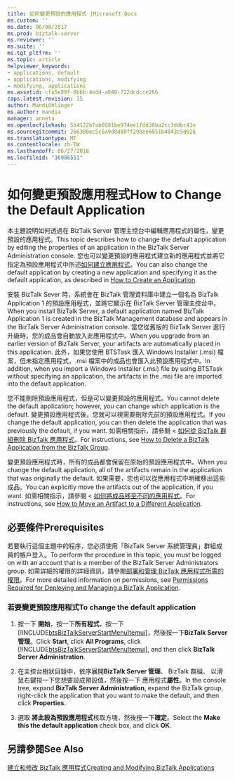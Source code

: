 ```yaml
---
title: 如何變更預設的應用程式 |Microsoft Docs
ms.custom: ''
ms.date: 06/08/2017
ms.prod: biztalk-server
ms.reviewer: ''
ms.suite: ''
ms.tgt_pltfrm: ''
ms.topic: article
helpviewer_keywords:
- applications, default
- applications, modifying
- modifying, applications
ms.assetid: cfa5e88f-0bbb-4edd-a840-722dcdcce266
caps.latest.revision: 15
author: MandiOhlinger
ms.author: mandia
manager: anneta
ms.openlocfilehash: 5b4122b7ab0581be974ee1fdd38ba2cc3ddbc41e
ms.sourcegitcommit: 266308ec5c6a9d8d80ff298ee6051b4843c5d626
ms.translationtype: MT
ms.contentlocale: zh-TW
ms.lasthandoff: 06/27/2018
ms.locfileid: "36986551"
---
```

# <a name="how-to-change-the-default-application"></a><span data-ttu-id="5d3a7-102">如何變更預設應用程式</span><span class="sxs-lookup"><span data-stu-id="5d3a7-102">How to Change the Default Application</span></span>
<span data-ttu-id="5d3a7-103">本主題說明如何透過在 BizTalk Server 管理主控台中編輯應用程式的屬性，變更預設的應用程式。</span><span class="sxs-lookup"><span data-stu-id="5d3a7-103">This topic describes how to change the default application by editing the properties of an application in the BizTalk Server Administration console.</span></span> <span data-ttu-id="5d3a7-104">您也可以變更預設的應用程式建立新的應用程式並將它指定為預設應用程式中所述[如何建立應用程式](../core/how-to-create-an-application.md)。</span><span class="sxs-lookup"><span data-stu-id="5d3a7-104">You can also change the default application by creating a new application and specifying it as the default application, as described in [How to Create an Application](../core/how-to-create-an-application.md).</span></span>  
  
 <span data-ttu-id="5d3a7-105">安裝 BizTalk Sever 時，系統會在 BizTalk 管理資料庫中建立一個名為 BizTalk Application 1 的預設應用程式，並將它顯示在 BizTalk Server 管理主控台中。</span><span class="sxs-lookup"><span data-stu-id="5d3a7-105">When you install BizTalk Server, a default application named BizTalk Application 1 is created in the BizTalk Management database and appears in the BizTalk Server Administration console.</span></span> <span data-ttu-id="5d3a7-106">當您從舊版的 BizTalk Server 進行升級時，您的成品會自動放入此應用程式中。</span><span class="sxs-lookup"><span data-stu-id="5d3a7-106">When you upgrade from an earlier version of BizTalk Server, your artifacts are automatically placed in this application.</span></span> <span data-ttu-id="5d3a7-107">此外，如果您使用 BTSTask 匯入 Windows Installer (.msi) 檔案，但未指定應用程式，.msi 檔案中的成品也會匯入此預設應用程式中。</span><span class="sxs-lookup"><span data-stu-id="5d3a7-107">In addition, when you import a Windows Installer (.msi) file by using BTSTask without specifying an application, the artifacts in the .msi file are imported into the default application.</span></span>  
  
 <span data-ttu-id="5d3a7-108">您不能刪除預設應用程式，但是可以變更預設的應用程式。</span><span class="sxs-lookup"><span data-stu-id="5d3a7-108">You cannot delete the default application; however, you can change which application is the default.</span></span> <span data-ttu-id="5d3a7-109">變更預設應用程式後，您就可以視需要刪除先前的預設應用程式。</span><span class="sxs-lookup"><span data-stu-id="5d3a7-109">If you change the default application, you can then delete the application that was previously the default, if you want.</span></span> <span data-ttu-id="5d3a7-110">如需相關指示，請參閱 <<c0> [ 如何從 BizTalk 群組刪除 BizTalk 應用程式](../core/how-to-delete-a-biztalk-application-from-the-biztalk-group.md)。</span><span class="sxs-lookup"><span data-stu-id="5d3a7-110">For instructions, see [How to Delete a BizTalk Application from the BizTalk Group](../core/how-to-delete-a-biztalk-application-from-the-biztalk-group.md).</span></span>  
  
 <span data-ttu-id="5d3a7-111">變更預設應用程式時，所有的成品都會保留在原始的預設應用程式中。</span><span class="sxs-lookup"><span data-stu-id="5d3a7-111">When you change the default application, all of the artifacts remain in the application that was originally the default.</span></span> <span data-ttu-id="5d3a7-112">如果需要，您也可以從應用程式中明確移出這些成品。</span><span class="sxs-lookup"><span data-stu-id="5d3a7-112">You can explicitly move the artifacts out of the application, if you want.</span></span> <span data-ttu-id="5d3a7-113">如需相關指示，請參閱 <<c0> [ 如何將成品移至不同的應用程式](../core/how-to-move-an-artifact-to-a-different-application.md)。</span><span class="sxs-lookup"><span data-stu-id="5d3a7-113">For instructions, see [How to Move an Artifact to a Different Application](../core/how-to-move-an-artifact-to-a-different-application.md).</span></span>  
  
## <a name="prerequisites"></a><span data-ttu-id="5d3a7-114">必要條件</span><span class="sxs-lookup"><span data-stu-id="5d3a7-114">Prerequisites</span></span>  
 <span data-ttu-id="5d3a7-115">若要執行這個主題中的程序，您必須使用「BizTalk Server 系統管理員」群組成員的帳戶登入。</span><span class="sxs-lookup"><span data-stu-id="5d3a7-115">To perform the procedure in this topic, you must be logged on with an account that is a member of the BizTalk Server Administrators group.</span></span> <span data-ttu-id="5d3a7-116">如需詳細的權限的詳細資訊，請參閱[部署和管理 BizTalk 應用程式所需的權限](../core/permissions-required-for-deploying-and-managing-a-biztalk-application.md)。</span><span class="sxs-lookup"><span data-stu-id="5d3a7-116">For more detailed information on permissions, see [Permissions Required for Deploying and Managing a BizTalk Application](../core/permissions-required-for-deploying-and-managing-a-biztalk-application.md).</span></span>  
  
### <a name="to-change-the-default-application"></a><span data-ttu-id="5d3a7-117">若要變更預設應用程式</span><span class="sxs-lookup"><span data-stu-id="5d3a7-117">To change the default application</span></span>  
  
1. <span data-ttu-id="5d3a7-118">按一下 **開始**，按一下**所有程式**，按一下  [!INCLUDE[btsBizTalkServerStartMenuItemui](../includes/btsbiztalkserverstartmenuitemui-md.md)]，然後按一下**BizTalk Server 管理**。</span><span class="sxs-lookup"><span data-stu-id="5d3a7-118">Click **Start**, click **All Programs**, click [!INCLUDE[btsBizTalkServerStartMenuItemui](../includes/btsbiztalkserverstartmenuitemui-md.md)], and then click **BizTalk Server Administration**.</span></span>  
  
2. <span data-ttu-id="5d3a7-119">在主控台樹狀目錄中，依序展開**BizTalk Server 管理**、 BizTalk 群組、 以滑鼠右鍵按一下您想要設成預設值，然後按一下 應用程式**屬性**。</span><span class="sxs-lookup"><span data-stu-id="5d3a7-119">In the console tree, expand **BizTalk Server Administration**, expand the BizTalk group, right-click the application that you want to make the default, and then click **Properties**.</span></span>  
  
3. <span data-ttu-id="5d3a7-120">選取 **將此設為預設應用程式**核取方塊，然後按一下**確定**。</span><span class="sxs-lookup"><span data-stu-id="5d3a7-120">Select the **Make this the default application** check box, and click **OK**.</span></span>  
  
## <a name="see-also"></a><span data-ttu-id="5d3a7-121">另請參閱</span><span class="sxs-lookup"><span data-stu-id="5d3a7-121">See Also</span></span>  
 [<span data-ttu-id="5d3a7-122">建立和修改 BizTalk 應用程式</span><span class="sxs-lookup"><span data-stu-id="5d3a7-122">Creating and Modifying BizTalk Applications</span></span>](../core/creating-and-modifying-biztalk-applications.md)